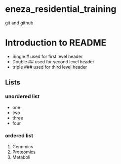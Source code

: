 # eneza_residential_training
git and github

# Introduction to README
- Single # used for first level header
- Double ## used for second level header
- triple ### used for third level header

## Lists
### unordered list
- one
- two
- three
- four

### ordered list
1. Genomics
2. Proteomics
3. Metaboli
